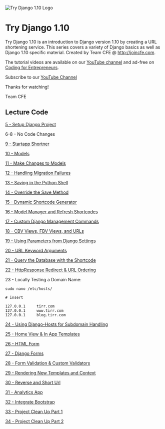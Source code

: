 ![Try Django 1.10 Logo](https://cfe-static.s3.amazonaws.com/media/try-django-110/images/try_django_110.png)

# Try Django 1.10

Try Django 1.10 is an introduction to Django version 1.10 by creating a URL shortening service. This series covers a variety of Django basics as well as Django 1.10 specific material. Created by Team CFE @ http://joincfe.com.

The tutorial videos are available on our [YouTube channel](http://joincfe.com/youtube) and ad-free on [Coding for Entrepreneurs](http://joincfe.com/projects/).

Subscribe to our [YouTube Channel](http://joincfe.com/youtube)

Thanks for watching!

Team CFE


## Lecture Code

[5 - Setup Django Project](../../tree/7776a07864dc42bc376959911a25d18ae1ec12c4)

6-8 - No Code Changes

[9 - Startapp Shortner](../../tree/ff1bfa1fd74036b46cda809a9a70821779023187)

[10 - Models](../../tree/c6d3a4daf25c606b7db850b995ee5b802da197ea)

[11 - Make Changes to Models](../../tree/b475382d4ba8ef8147dcc34db35663c74eb8ba48)

[12 - Handling Migration Failures](../../tree/d89ddbcaf69e2e5713e65b3ef198d8235b0fe11b)

[13 - Saving in the Python Shell](../../tree/a1886e283aa93e5773bf9d8b3a43d7c8bbeec448)

[14 - Override the Save Method](../../tree/df51c7d72a0dd6f2000d29d75c7ae47c0e238902)

[15 - Dynamic Shortcode Generator](../../tree/80c177938c6870235d753fc08812ba5aaf954167)

[16 - Model Manager and Refresh Shortcodes](../../tree/a80716e8a684a769bbb5a5816ba4c1e9b6cf7c74)

[17 - Custom Django Management Commands](../../tree/68363d8d54865625a52918da7fd7ccccb59c9351)

[18 - CBV Views, FBV Views, and URLs](../../tree/0d9c6fd90256224e3c40631c54d6e2d399e2f4c8)

[19 - Using Parameters from Django Settings](../../tree/d722a546c97253de8eed1b11627823041e5ba7cb)

[20 - URL Keyword Arguments](../../tree/4997bb63215e00bacc77469042a59f0544671203)

[21 - Query the Database with the Shortcode](../../tree/1f08748f818d12ed7dc42ca518e7d47248433e86)

[22 - HttpResponse Redirect & URL Ordering](../../tree/7e8001091db2de6d1607208fa189919db3a1a060)

23 - Locally Testing a Domain Name:

```
sudo nano /etc/hosts/

# insert 

127.0.0.1     tirr.com
127.0.0.1     www.tirr.com
127.0.0.1     blog.tirr.com
```

[24 - Using Django-Hosts for Subdomain Handling](../../tree/a8204b7763bb737babb4f6a2c59ab39e5d0d80f8)

[25 - Home View & In App Templates](../../tree/da8061f4c180ee7004172dec17989512b12273d8)

[26 - HTML Form](../../tree/a7eda2691566cca6f0a62da2cd9e9c5f49c963c1)

[27 - Django Forms](../../tree/5b86831bdf35ecd2c51268472448940c19185cd1)

[28 - Form Validation & Custom Validators](../../tree/e449621bacaa935b2caabbde133c5f3360691c82)

[29 - Rendering New Templates and Context](../../tree/089d1d31e70e95b3d7f1257f154e48a38747acd4)

[30 - Reverse and Short Url](../../tree/e08f2442e41322cb254b486a036497d7c089c536)

[31 - Analytics App](../../tree/f30a3a6490758a8b553828c4460a85a095b931ed)

[32 - Integrate Bootstrap](../../tree/ede729bd727232866dcadca25511f35799268748)

[33 - Project Clean Up Part 1](../../tree/e6a68ff77edf73dbed6b05c7589a2d79c73f2538)

[34 - Project Clean Up Part 2](../../tree/0dbb3b0eee655981ed642c8626bdb66da3c075a4)


